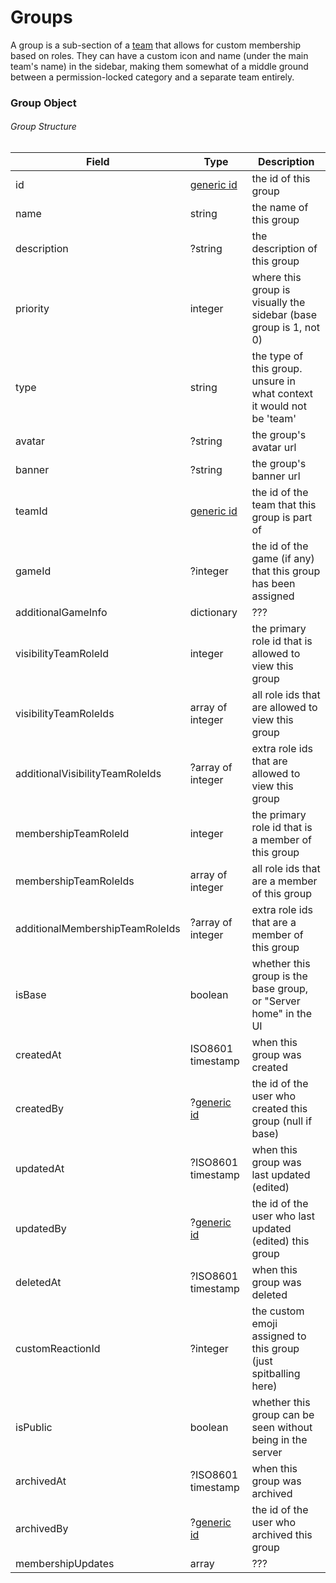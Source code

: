 # Groups

A group is a sub-section of a [team](/resources/team) that allows for custom membership based on roles. They can have a custom icon and name (under the main team's name) in the sidebar, making them somewhat of a middle ground between a permission-locked category and a separate team entirely.

### Group Object

###### Group Structure

| Field                           | Type                          | Description                                                           |
|---------------------------------|-------------------------------|-----------------------------------------------------------------------|
| id                              | [generic id](/reference#ids)  | the id of this group                                                  |
| name                            | string                        | the name of this group                                                |
| description                     | ?string                       | the description of this group                                         |
| priority                        | integer                       | where this group is visually the sidebar (base group is 1, not 0)     |
| type                            | string                        | the type of this group. unsure in what context it would not be 'team' |
| avatar                          | ?string                       | the group's avatar url                                                |
| banner                          | ?string                       | the group's banner url                                                |
| teamId                          | [generic id](/reference#ids)  | the id of the team that this group is part of                         |
| gameId                          | ?integer                      | the id of the game (if any) that this group has been assigned         |
| additionalGameInfo              | dictionary                    | ???                                                                   |
| visibilityTeamRoleId            | integer                       | the primary role id that is allowed to view this group                |
| visibilityTeamRoleIds           | array of integer              | all role ids that are allowed to view this group                      |
| additionalVisibilityTeamRoleIds | ?array of integer             | extra role ids that are allowed to view this group                    |
| membershipTeamRoleId            | integer                       | the primary role id that is a member of this group                    |
| membershipTeamRoleIds           | array of integer              | all role ids that are a member of this group                          |
| additionalMembershipTeamRoleIds | ?array of integer             | extra role ids that are a member of this group                        |
| isBase                          | boolean                       | whether this group is the base group, or "Server home" in the UI      |
| createdAt                       | ISO8601 timestamp             | when this group was created                                           |
| createdBy                       | ?[generic id](/reference#ids) | the id of the user who created this group (null if base)              |
| updatedAt                       | ?ISO8601 timestamp            | when this group was last updated (edited)                             |
| updatedBy                       | ?[generic id](/reference#ids) | the id of the user who last updated (edited) this group               |
| deletedAt                       | ?ISO8601 timestamp            | when this group was deleted                                           |
| customReactionId                | ?integer                      | the custom emoji assigned to this group (just spitballing here)       |
| isPublic                        | boolean                       | whether this group can be seen without being in the server            |
| archivedAt                      | ?ISO8601 timestamp            | when this group was archived                                          |
| archivedBy                      | ?[generic id](/reference#ids) | the id of the user who archived this group                            |
| membershipUpdates               | array                         | ???                                                                   |
